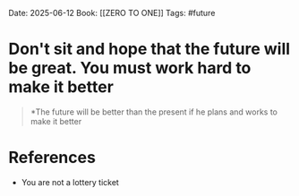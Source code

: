 Date: 2025-06-12
Book: [[ZERO TO ONE]]
Tags: #future 

# Don't sit and hope that the future will be great. You must work hard to make it better

>*The future will be better than the present if he plans and works to make it better 
# References 
- You are not a lottery ticket 